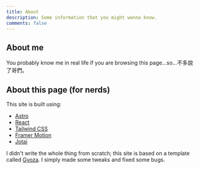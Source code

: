```yaml
---
title: About
description: Some information that you might wanna know.
comments: false
---
```


## About me

You probably know me in real life if you are browsing this page...so...不多說了哥們。

## About this page (for nerds)

This site is built using:

- [Astro](https://astro.build/)
- [React](https://reactjs.org/)
- [Tailwind CSS](https://tailwindcss.com/)
- [Framer Motion](https://www.framer.com/motion/)
- [Jotai](https://jotai.org/)

I didn't write the whole thing from scratch; this site is based on a template called [Gyoza](https://github.com/lxchapu/astro-gyoza). I simply made some tweaks and fixed some bugs.

